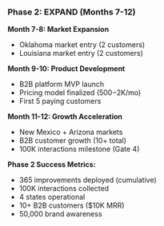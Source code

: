 ### Phase 2: EXPAND (Months 7-12)

**Month 7-8: Market Expansion**

- Oklahoma market entry (2 customers)
- Louisiana market entry (2 customers)

**Month 9-10: Product Development**

- B2B platform MVP launch
- Pricing model finalized ($500-$2K/mo)
- First 5 paying customers

**Month 11-12: Growth Acceleration**

- New Mexico + Arizona markets
- B2B customer growth (10+ total)
- 100K interactions milestone (Gate 4)

**Phase 2 Success Metrics:**

- 365 improvements deployed (cumulative)
- 100K interactions collected
- 4 states operational
- 10+ B2B customers ($10K MRR)
- 50,000 brand awareness

